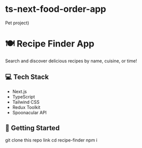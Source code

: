# ts-next-food-order-app
Pet project)
# 🍽️ Recipe Finder App

Search and discover delicious recipes by name, cuisine, or time!

## 💻 Tech Stack
- Next.js
- TypeScript
- Tailwind CSS
- Redux Toolkit
- Spoonacular API

## 🚀 Getting Started

git clone this repo link
cd recipe-finder
npm i
